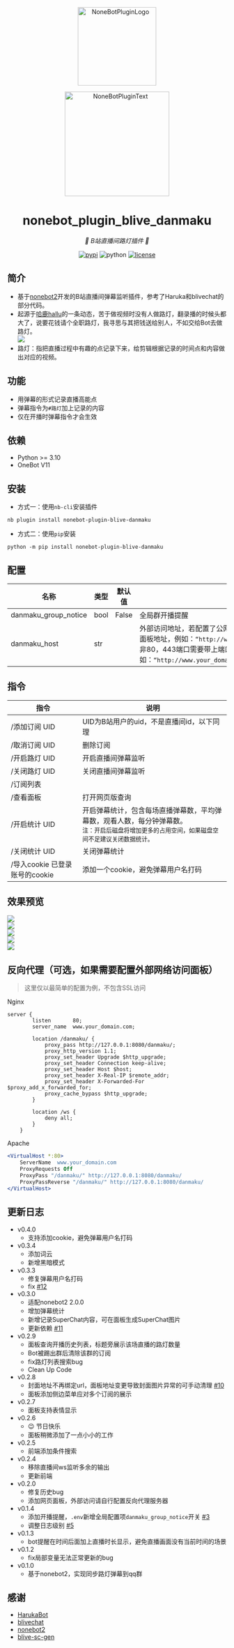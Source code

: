 <div align="center">
  <a href="https://v2.nonebot.dev/store"><img src="doc/nbp_logo.png" width="180" height="180" alt="NoneBotPluginLogo"></a>
  <br>
  <p><img src="doc/NoneBotPlugin.svg" width="240" alt="NoneBotPluginText"></p>
</div>

<div align="center">  

# nonebot_plugin_blive_danmaku  

_💫 B站直播间路灯插件 💫_ 

[![pypi](https://img.shields.io/pypi/v/nonebot-plugin-blive-danmaku.svg)](https://pypi.org/project/nonebot-plugin-blive-danmaku/)  ![python](https://img.shields.io/pypi/pyversions/nonebot-plugin-blive-danmaku)  [![license](https://img.shields.io/github/license/zangxx66/nonebot_plugin_blive_danmaku.svg)](https://raw.githubusercontent.com/zangxx66/nonebot_plugin_blive_danmaku/main/LICENSE)  

</div>  

## 简介  
- 基于[nonebot2](https://v2.nonebot.dev/)开发的B站直播间弹幕监听插件，参考了Haruka和blivechat的部分代码。  
- 起源于[哈鹿hallu](https://space.bilibili.com/3493118494116797)的一条动态，苦于做视频时没有人做路灯，翻录播的时候头都大了，说要花钱请个全职路灯，我寻思与其把钱送给别人，不如交给Bot去做路灯。  
![](/doc/screenshot1.png)
- 路灯：指把直播过程中有趣的点记录下来，给剪辑根据记录的时间点和内容做出对应的视频。

## 功能

- 用弹幕的形式记录直播高能点
- 弹幕指令为`#路灯`加上记录的内容
- 仅在开播时弹幕指令才会生效

## 依赖  

- Python >= 3.10
- OneBot V11

## 安装
- 方式一：使用`nb-cli`安装插件  
```
nb plugin install nonebot-plugin-blive-danmaku
```
- 方式二：使用`pip`安装
```
python -m pip install nonebot-plugin-blive-danmaku
```  
## 配置  

|名称|类型|默认值|描述|
|-----|-----|-----|-----|
|danmaku_group_notice|bool|False|全局群开播提醒|  
|danmaku_host|str||外部访问地址，若配置了公网访问地址请填写此项，以便bot能够发送正确的面板地址，例如：`“http://www.your_domain.com”`，`“http://192.168.0.2"`<br/>非80，443端口需要带上端口号，例如：`“http://www.your_domain.com:12450”`，`“http://192.168.0.2:12450"`|

## 指令

|指令|说明|
|------|------|
|/添加订阅 UID|UID为B站用户的uid，不是直播间id，以下同理|
|/取消订阅 UID|删除订阅|
|/开启路灯 UID|开启直播间弹幕监听|
|/关闭路灯 UID|关闭直播间弹幕监听|
|/订阅列表|| 
|/查看面板|打开网页版查询|  
|/开启统计 UID|开启弹幕统计，包含每场直播弹幕数，平均弹幕数，观看人数，每分钟弹幕数。<br/>`注：开启后磁盘将增加更多的占用空间，如果磁盘空间不足建议关闭数据统计。`|
|/关闭统计 UID|关闭弹幕统计|
|/导入cookie 已登录账号的cookie|添加一个cookie，避免弹幕用户名打码|

## 效果预览 

![](/doc/screenshot.png)  
![](/doc/screenshot2.png)  
![](/doc/screenshot4.png)  
![](/doc/screenshot5.png)  
![](/doc/screenshot6.png)

## 反向代理（可选，如果需要配置外部网络访问面板）  

> 这里仅以最简单的配置为例，不包含SSL访问  

Nginx  

```  nginx
server {
        listen       80;
        server_name  www.your_domain.com;

        location /danmaku/ {
            proxy_pass http://127.0.0.1:8080/danmaku/;
            proxy_http_version 1.1;
			proxy_set_header Upgrade $http_upgrade;
			proxy_set_header Connection keep-alive;
			proxy_set_header Host $host;
			proxy_set_header X-Real-IP $remote_addr;
			proxy_set_header X-Forwarded-For $proxy_add_x_forwarded_for;
			proxy_cache_bypass $http_upgrade;
        }

        location /ws {
            deny all;
        }
    }
```  

Apache  

``` apache
<VirtualHost *:80>
    ServerName  www.your_domain.com
    ProxyRequests Off
    ProxyPass "/danmaku/" http://127.0.0.1:8080/danmaku/
    ProxyPassReverse "/danmaku/" http://127.0.0.1:8080/danmaku/
</VirtualHost>
```

## 更新日志 
- v0.4.0  
    - 支持添加cookie，避免弹幕用户名打码
- v0.3.4
    - 添加词云  
    - 新增黑暗模式
- v0.3.3
    - 修复弹幕用户名打码
    - fix [#12](https://github.com/zangxx66/nonebot_plugin_blive_danmaku/issues/12)
- v0.3.0
    - 适配nonebot2 2.0.0
    - 增加弹幕统计
    - 新增记录SuperChat内容，可在面板生成SuperChat图片
    - 更新依赖 [#11](https://github.com/zangxx66/nonebot_plugin_blive_danmaku/issues/11)
- v0.2.9
    - 面板查询开播历史列表，标题旁展示该场直播的路灯数量
    - Bot被踢出群后清除该群的订阅
    - fix路灯列表搜索bug
    - Clean Up Code
- v0.2.8
    - 封面地址不再绑定url，面板地址变更导致封面图片异常的可手动清理 [#10](https://github.com/zangxx66/nonebot_plugin_blive_danmaku/issues/10)
    - 面板添加侧边菜单应对多个订阅的展示
- v0.2.7
    - 面板支持表情显示
- v0.2.6
    - :wink: 节日快乐  
    - 面板稍微添加了一点小小的工作
- v0.2.5
    - 前端添加条件搜索
- v0.2.4
    - 移除直播间ws监听多余的输出
    - 更新前端
- v0.2.0
    - 修复历史bug  
    - 添加网页面板，外部访问请自行配置反向代理服务器
- v0.1.4
    - 添加开播提醒，`.env`新增全局配置项`danmaku_group_notice`开关 [#3](https://github.com/zangxx66/nonebot_plugin_blive_danmaku/issues/3)  
    - 调整日志级别 [#5](https://github.com/zangxx66/nonebot_plugin_blive_danmaku/issues/5)
- v0.1.3
    - bot提醒在时间后面加上直播时长显示，避免直播画面没有当前时间的场景
- v0.1.2
    - fix局部变量无法正常更新的bug
- v0.1.0
    - 基于nonebot2，实现同步路灯弹幕到qq群  

## 感谢
- [HarukaBot](https://github.com/SK-415/HarukaBot)
- [blivechat](https://github.com/xfgryujk/blivechat)
- [nonebot2](https://v2.nonebot.dev/)  
- [blive-sc-gen](https://github.com/FangDingli/blive-sc-gen)

